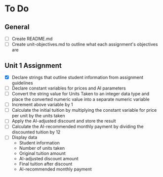 # To Do

## General

- [ ] Create README.md
- [ ] Create unit-objectives.md to outline what each assignment's objectives are

## Unit 1 Assignment

- [X] Declare strings that outline student information from assignment guidelines
- [ ] Declare constant variables for prices and AI parameters
- [ ] Convert the string value for Units Taken to an integer data type and place the converted numeric value into a separate numeric variable
- [ ] Increment above variable by 1
- [ ] Calculate the initial tuition by multiplying the constant variable for price per unit by the units taken
- [ ] Apply the AI-adjusted discount and store the result
- [ ] Calculate the AI-recommended monthly payment by dividing the discounted tuition by 12
- [ ] Display data
	- Student information
	- Number of units taken
	- Original tuition amount
	- AI-adjusted discount amount
	- Final tuition after discount
	- AI-recommended monthly payment

